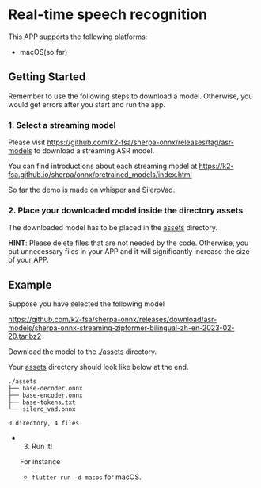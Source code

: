 # Real-time speech recognition

This APP supports the following platforms:

  - macOS(so far)

## Getting Started

Remember to use the following steps to download a model. Otherwise, you would
get errors after you start and run the app.

###  1. Select a streaming model

Please visit <https://github.com/k2-fsa/sherpa-onnx/releases/tag/asr-models>
to download a streaming ASR model.

You can find introductions about each streaming model at
<https://k2-fsa.github.io/sherpa/onnx/pretrained_models/index.html>


So far the demo is made on whisper and SileroVad.

### 2. Place your downloaded model inside the directory assets

The downloaded model has to be placed in the [assets](./assets) directory.

**HINT**: Please delete files that are not needed by the code. Otherwise, you put
unnecessary files in your APP and it will significantly increase the size of your APP.

## Example

Suppose you have selected the following model

<https://github.com/k2-fsa/sherpa-onnx/releases/download/asr-models/sherpa-onnx-streaming-zipformer-bilingual-zh-en-2023-02-20.tar.bz2>

Download the model to the [./assets](./assets) directory.

Your [assets](./assets) directory should look like below at the end.

```
./assets
├── base-decoder.onnx
├── base-encoder.onnx
├── base-tokens.txt
└── silero_vad.onnx

0 directory, 4 files
```

  - 3. Run it!

    For instance
      - `flutter run -d macos` for macOS.
